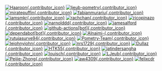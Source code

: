 [![Haaroon](https://avatars.githubusercontent.com/u/7131194?v=4){.contributor_icon}](https://github.com/Haaroon)
[![ljeub-pometry](https://avatars.githubusercontent.com/u/97447091?v=4){.contributor_icon}](https://github.com/ljeub-pometry)
[![miratepuffin](https://avatars.githubusercontent.com/u/6665739?v=4){.contributor_icon}](https://github.com/miratepuffin)
[![fabianmurariu](https://avatars.githubusercontent.com/u/2404621?v=4){.contributor_icon}](https://github.com/fabianmurariu)
[![iamsmkr](https://avatars.githubusercontent.com/u/4599890?v=4){.contributor_icon}](https://github.com/iamsmkr)
[![rachchan](https://avatars.githubusercontent.com/u/25484244?v=4){.contributor_icon}](https://github.com/rachchan)
[![ricopinazo](https://avatars.githubusercontent.com/u/38461987?v=4){.contributor_icon}](https://github.com/ricopinazo)
[![narnolddd](https://avatars.githubusercontent.com/u/33124479?v=4){.contributor_icon}](https://github.com/narnolddd)
[![jamesalford](https://avatars.githubusercontent.com/u/7249162?v=4){.contributor_icon}](https://github.com/jamesalford)
[![github-actions[bot]](https://avatars.githubusercontent.com/in/15368?v=4){.contributor_icon}](https://github.com/apps/github-actions)
[![dependabot[bot]](https://avatars.githubusercontent.com/in/29110?v=4){.contributor_icon}](https://github.com/apps/dependabot)
[![Alnaimi-](https://avatars.githubusercontent.com/u/5095706?v=4){.contributor_icon}](https://github.com/Alnaimi-)
[![rutujasurve94](https://avatars.githubusercontent.com/u/9448002?v=4){.contributor_icon}](https://github.com/rutujasurve94)
[![Pometry-Team](https://avatars.githubusercontent.com/u/100171847?v=4){.contributor_icon}](https://github.com/Pometry-Team)
[![lejohnyjohn](https://avatars.githubusercontent.com/u/45882172?v=4){.contributor_icon}](https://github.com/lejohnyjohn)
[![nrs1729](https://avatars.githubusercontent.com/u/51863168?v=4){.contributor_icon}](https://github.com/nrs1729)
[![Dullaz](https://avatars.githubusercontent.com/u/14945612?v=4){.contributor_icon}](https://github.com/Dullaz)
[![HTK55](https://avatars.githubusercontent.com/u/80215162?v=4){.contributor_icon}](https://github.com/HTK55)
[![jatindersangha](https://avatars.githubusercontent.com/u/62962154?v=4){.contributor_icon}](https://github.com/jatindersangha)
[![louisch](https://avatars.githubusercontent.com/u/772346?v=4){.contributor_icon}](https://github.com/louisch)
[![LJeub](https://avatars.githubusercontent.com/u/7434177?v=4){.contributor_icon}](https://github.com/LJeub)
[![Peijie-Zhong](https://avatars.githubusercontent.com/u/111187839?v=4){.contributor_icon}](https://github.com/Peijie-Zhong)
[![aw4309](https://avatars.githubusercontent.com/u/113125857?v=4){.contributor_icon}](https://github.com/aw4309)
[![felixcdr](https://avatars.githubusercontent.com/u/68109569?v=4){.contributor_icon}](https://github.com/felixcdr)
